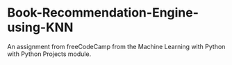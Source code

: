 # Book-Recommendation-Engine-using-KNN
An assignment from freeCodeCamp from the Machine Learning with Python with Python Projects module.
